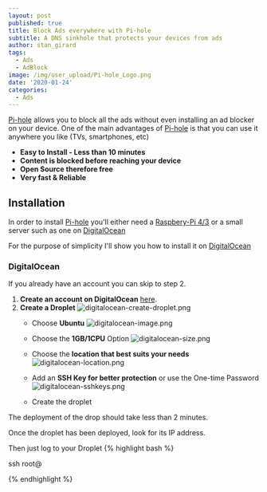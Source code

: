 ```yaml
---
layout: post
published: true
title: Block Ads everywhere with Pi-hole
subtitle: A DNS sinkhole that protects your devices from ads
author: stan_girard
tags:
  - Ads
  - AdBlock
image: /img/user_upload/Pi-hole_Logo.png
date: '2020-01-24'
categories:
  - Ads
---
```

[Pi-hole](https://pi-hole.net/) allows you to block all the ads without even installing an ad blocker on your device. 
One of the main advantages of [Pi-hole](https://pi-hole.net/) is that you can use it anywhere you like (TVs, smartphones, etc)

- **Easy to Install - Less than 10 minutes**
- **Content is blocked before reaching your device**
- **Open Source therefore free**
- **Very fast & Reliable**

## Installation

In order to install [Pi-hole](https://pi-hole.net/) you'll either need a [Raspbery-Pi 4/3](https://amzn.to/38InYI1) or a small server such as one on [DigitalOcean](https://m.do.co/c/f9dca2b1ecc8)

For the purpose of simplicity I'll show you how to install it on [DigitalOcean](https://m.do.co/c/f9dca2b1ecc8)

### DigitalOcean

If you already have an account you can skip to step 2.

1. **Create an account on DigitalOcean** [here](https://m.do.co/c/f9dca2b1ecc8).
2. **Create a Droplet**
![digitalocean-create-droplet.png]({{site.baseurl}}/img/user_upload/digitalocean-create-droplet.png)
	- Choose **Ubuntu**
![digitalocean-image.png]({{site.baseurl}}/img/user_upload/digitalocean-image.png)

    - Choose the **1GB/1CPU** Option
![digitalocean-size.png]({{site.baseurl}}/img/user_upload/digitalocean-size.png)

    - Choose the **location that best suits your needs**
![digitalocean-location.png]({{site.baseurl}}/img/user_upload/digitalocean-location.png)
    - Add an **SSH Key for better protection** or use the One-time Password
![digitalocean-sshkeys.png]({{site.baseurl}}/img/user_upload/digitalocean-sshkeys.png)
	- Create the droplet
    
The deployment of the drop should take less than 2 minutes.

Once the droplet has been deployed, look for its IP address.

Then just log to your Droplet
{% highlight bash %}

ssh root@<ipaddress>
  
{% endhighlight %}

    
